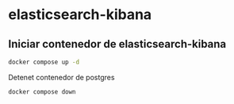 # elasticsearch-kibana

## Iniciar contenedor de elasticsearch-kibana

```bash
docker compose up -d
```

Detenet contenedor de postgres

```bash
docker compose down
```
